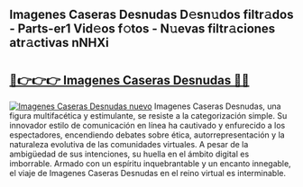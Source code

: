 ## Imagenes Caseras Desnudas D𝚎sn𝚞dos filtr𝚊dos - Parts-er1 Vid𝚎os f𝚘tos - N𝚞evas filtr𝚊ciones atr𝚊ctivas nNHXi

# <h2><a href="http://mbam3vw.tromn.icu/?c=Imagenes+Caseras+Desnudas">🔗👉👉👉 Imagenes Caseras Desnudas 🔗🔗</a></h2>

[![Imagenes Caseras Desnudas nuevo](https://i.imgur.com/pEAQMta.gif)](http://mbam3vw.tromn.icu/?c=Imagenes+Caseras+Desnudas)
Imagenes Caseras Desnudas, una figura multifacética y estimulante, se resiste a la categorización simple. Su innovador estilo de comunicación en línea ha cautivado y enfurecido a los espectadores, encendiendo debates sobre ética, autorrepresentación y la naturaleza evolutiva de las comunidades virtuales. A pesar de la ambigüedad de sus intenciones, su huella en el ámbito digital es imborrable. Armado con un espíritu inquebrantable y un encanto innegable, el viaje de Imagenes Caseras Desnudas en el reino virtual es interminable.
